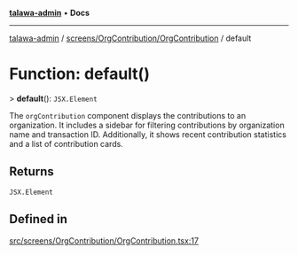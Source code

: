 [**talawa-admin**](../../../../README.md) • **Docs**

***

[talawa-admin](../../../../modules.md) / [screens/OrgContribution/OrgContribution](../README.md) / default

# Function: default()

\> **default**(): `JSX.Element`

The `orgContribution` component displays the contributions to an organization.
It includes a sidebar for filtering contributions by organization name and transaction ID.
Additionally, it shows recent contribution statistics and a list of contribution cards.

## Returns

`JSX.Element`

## Defined in

[src/screens/OrgContribution/OrgContribution.tsx:17](https://github.com/PalisadoesFoundation/talawa-admin/blob/084ac7e92dede9766b77e75cf296f40165965140/src/screens/OrgContribution/OrgContribution.tsx#L17)
